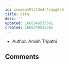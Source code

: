 ```yaml
---
id: xnomxmm9tz4dn4r4rqwg6z5
title: Sita
desc: ''
updated: 1666349535562
created: 1666349535562
---
```


- Author: Amish Tripathi
## Comments